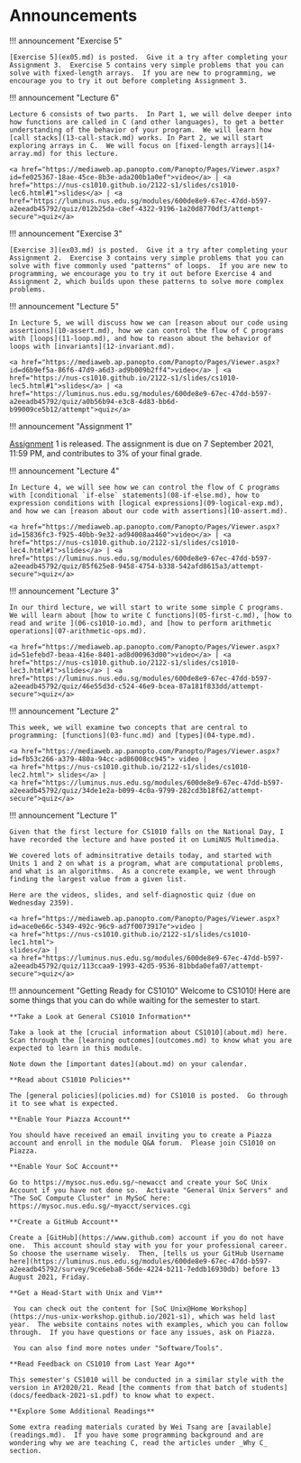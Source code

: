 # Announcements

!!! announcement "Exercise 5"

	[Exercise 5](ex05.md) is posted.  Give it a try after completing your Assignment 3.  Exercise 5 contains very simple problems that you can solve with fixed-length arrays.  If you are new to programming, we encourage you to try it out before completing Assignment 3.

!!! announcement "Lecture 6"

	Lecture 6 consists of two parts.  In Part 1, we will delve deeper into how functions are called in C (and other languages), to get a better understanding of the behavior of your program.  We will learn how [call stacks](13-call-stack.md) works. In Part 2, we will start exploring arrays in C.  We will focus on [fixed-length arrays](14-array.md) for this lecture.

	<a href="https://mediaweb.ap.panopto.com/Panopto/Pages/Viewer.aspx?id=fe025367-18ae-45ce-8b3e-ada200b1a0ef">video</a> | <a href="https://nus-cs1010.github.io/2122-s1/slides/cs1010-lec6.html#1">slides</a> | <a href="https://luminus.nus.edu.sg/modules/600de8e9-67ec-47dd-b597-a2eeadb45792/quiz/012b25da-c8ef-4322-9196-1a20d8770df3/attempt-secure">quiz</a> 

!!! announcement "Exercise 3"

	[Exercise 3](ex03.md) is posted.  Give it a try after completing your Assignment 2.  Exercise 3 contains very simple problems that you can solve with five commonly used "patterns" of loops.  If you are new to programming, we encourage you to try it out before Exercise 4 and Assignment 2, which builds upon these patterns to solve more complex problems.

!!! announcement "Lecture 5"

	In Lecture 5, we will discuss how we can [reason about our code using assertions](10-assert.md), how we can control the flow of C programs with [loops](11-loop.md), and how to reason about the behavior of loops with [invariants](12-invariant.md).

    <a href="https://mediaweb.ap.panopto.com/Panopto/Pages/Viewer.aspx?id=d6b9ef5a-86f6-47d9-a6d3-ad9b009b2ff4">video</a> | <a href="https://nus-cs1010.github.io/2122-s1/slides/cs1010-lec5.html#1">slides</a> | <a href="https://luminus.nus.edu.sg/modules/600de8e9-67ec-47dd-b597-a2eeadb45792/quiz/a0b56b94-e3c8-4d83-bb6d-b99009ce5b12/attempt">quiz</a> 

!!! announcement "Assignment 1"

[Assignment](as01.md) 1 is released.  The assignment is due on 7 September 2021, 11:59 PM, and contributes to 3% of your final grade.

!!! announcement "Lecture 4"

	In Lecture 4, we will see how we can control the flow of C programs with [conditional `if-else` statements](08-if-else.md), how to expression conditions with [logical expressions](09-logical-exp.md), and how we can [reason about our code with assertions](10-assert.md).

	<a href="https://mediaweb.ap.panopto.com/Panopto/Pages/Viewer.aspx?id=15836fc3-f925-40bb-9e32-ad94008aa460">video</a> | <a href="https://nus-cs1010.github.io/2122-s1/slides/cs1010-lec4.html#1">slides</a> | <a href="https://luminus.nus.edu.sg/modules/600de8e9-67ec-47dd-b597-a2eeadb45792/quiz/85f625e8-9458-4754-b338-542afd8615a3/attempt-secure">quiz</a>

!!! announcement "Lecture 3"

	In our third lecture, we will start to write some simple C programs. We will learn about [how to write C functions](05-first-c.md), [how to read and write ](06-cs1010-io.md), and [how to perform arithmetic operations](07-arithmetic-ops.md).

	<a href="https://mediaweb.ap.panopto.com/Panopto/Pages/Viewer.aspx?id=51efebd7-beaa-416e-8401-ad8d00963d00">video</a> | <a href="https://nus-cs1010.github.io/2122-s1/slides/cs1010-lec3.html#1">slides</a> | <a href="https://luminus.nus.edu.sg/modules/600de8e9-67ec-47dd-b597-a2eeadb45792/quiz/46e55d3d-c524-46e9-bcea-87a181f833dd/attempt-secure">quiz</a>

!!! announcement "Lecture 2"

	This week, we will examine two concepts that are central to programming: [functions](03-func.md) and [types](04-type.md). 

	<a href="https://mediaweb.ap.panopto.com/Panopto/Pages/Viewer.aspx?id=fb53c266-a379-480a-94cc-ad86008cc945"> video |
	<a href="https://nus-cs1010.github.io/2122-s1/slides/cs1010-lec2.html"> slides</a> |
	<a href="https://luminus.nus.edu.sg/modules/600de8e9-67ec-47dd-b597-a2eeadb45792/quiz/34de1e2a-b099-4c0a-9799-282cd3b18f62/attempt-secure">quiz</a>

!!! announcement "Lecture 1"

	Given that the first lecture for CS1010 falls on the National Day, I have recorded the lecture and have posted it on LumiNUS Multimedia.

	We covered lots of adminsitrative details today, and started with Units 1 and 2 on what is a program, what are computational problems, and what is an algorithms.  As a concrete example, we went through finding the largest value from a given list.

	Here are the videos, slides, and self-diagnostic quiz (due on Wednesday 2359). 

	<a href="https://mediaweb.ap.panopto.com/Panopto/Pages/Viewer.aspx?id=ace0e66c-5349-492c-96c9-ad7f0073917e">video |
	<a href="https://nus-cs1010.github.io/2122-s1/slides/cs1010-lec1.html">
	slides</a> |
	<a href="https://luminus.nus.edu.sg/modules/600de8e9-67ec-47dd-b597-a2eeadb45792/quiz/113ccaa9-1993-42d5-9536-81bbda0efa07/attempt-secure">quiz</a>

!!! announcement "Getting Ready for CS1010"
	Welcome to CS1010!  Here are some things that you can do while waiting for the semester to start.

    **Take a Look at General CS1010 Information**

	Take a look at the [crucial information about CS1010](about.md) here.  Scan through the [learning outcomes](outcomes.md) to know what you are expected to learn in this module.

	Note down the [important dates](about.md) on your calendar.

    **Read about CS1010 Policies**

	The [general policies](policies.md) for CS1010 is posted.  Go through it to see what is expected.

    **Enable Your Piazza Account**

	You should have received an email inviting you to create a Piazza account and enroll in the module Q&A forum.  Please join CS1010 on Piazza.

    **Enable Your SoC Account**

	Go to https://mysoc.nus.edu.sg/~newacct and create your SoC Unix Account if you have not done so.  Activate "General Unix Servers" and "The SoC Compute Cluster" in MySoC here: https://mysoc.nus.edu.sg/~myacct/services.cgi

    **Create a GitHub Account**

	Create a [GitHub](https://www.github.com) account if you do not have one.  This account should stay with you for your professional career.  So choose the username wisely.  Then, [tells us your GitHub Username here](https://luminus.nus.edu.sg/modules/600de8e9-67ec-47dd-b597-a2eeadb45792/survey/9ce6eba8-56de-4224-b211-7eddb16930db) before 13 August 2021, Friday.

    **Get a Head-Start with Unix and Vim**

	 You can check out the content for [SoC Unix@Home Workshop](https://nus-unix-workshop.github.io/2021-s1), which was held last year.  The website contains notes with examples, which you can follow through.  If you have questions or face any issues, ask on Piazza.

	 You can also find more notes under "Software/Tools".

    **Read Feedback on CS1010 from Last Year Ago**

	This semester's CS1010 will be conducted in a similar style with the version in AY2020/21. Read [the comments from that batch of students](docs/feedback-2021-s1.pdf) to know what to expect.

    **Explore Some Additional Readings**

	Some extra reading materials curated by Wei Tsang are [available](readings.md).  If you have some programming background and are wondering why we are teaching C, read the articles under _Why C_ section.

